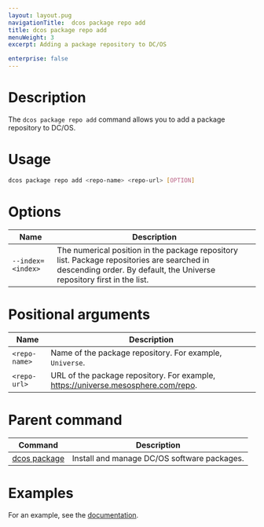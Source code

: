 ```yaml
---
layout: layout.pug
navigationTitle:  dcos package repo add
title: dcos package repo add
menuWeight: 3
excerpt: Adding a package repository to DC/OS

enterprise: false
---
```


# Description
The `dcos package repo add` command allows you to add a package repository to DC/OS.

# Usage

```bash
dcos package repo add <repo-name> <repo-url> [OPTION]
```

# Options

| Name | Description |
|---------|-------------|
| `--index=<index>`   | The numerical position in the package repository list. Package repositories are searched in descending order. By default, the Universe repository first in the list. |

# Positional arguments

| Name |  Description |
|---------|-------------|
| `<repo-name>`   |   Name of the package repository. For example, `Universe`. |
| `<repo-url>`   |   URL of the package repository. For example, https://universe.mesosphere.com/repo. |

# Parent command

| Command | Description |
|---------|-------------|
| [dcos package](/1.12/cli/command-reference/dcos-package/)   | Install and manage DC/OS software packages. |

# Examples

For an example, see the [documentation](/1.12/administering-clusters/repo/).
